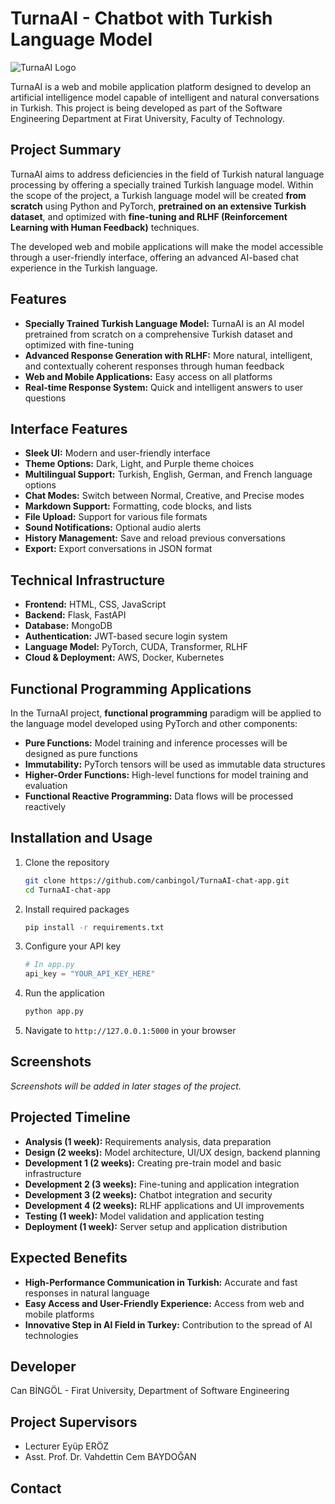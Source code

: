 # TurnaAI - Chatbot with Turkish Language Model

![TurnaAI Logo](static/turna-logo.svg)

TurnaAI is a web and mobile application platform designed to develop an artificial intelligence model capable of intelligent and natural conversations in Turkish. This project is being developed as part of the Software Engineering Department at Firat University, Faculty of Technology.

## Project Summary

TurnaAI aims to address deficiencies in the field of Turkish natural language processing by offering a specially trained Turkish language model. Within the scope of the project, a Turkish language model will be created **from scratch** using Python and PyTorch, **pretrained on an extensive Turkish dataset**, and optimized with **fine-tuning and RLHF (Reinforcement Learning with Human Feedback)** techniques.

The developed web and mobile applications will make the model accessible through a user-friendly interface, offering an advanced AI-based chat experience in the Turkish language.

## Features

- **Specially Trained Turkish Language Model:** TurnaAI is an AI model pretrained from scratch on a comprehensive Turkish dataset and optimized with fine-tuning
- **Advanced Response Generation with RLHF:** More natural, intelligent, and contextually coherent responses through human feedback
- **Web and Mobile Applications:** Easy access on all platforms
- **Real-time Response System:** Quick and intelligent answers to user questions

## Interface Features

- **Sleek UI:** Modern and user-friendly interface
- **Theme Options:** Dark, Light, and Purple theme choices
- **Multilingual Support:** Turkish, English, German, and French language options
- **Chat Modes:** Switch between Normal, Creative, and Precise modes
- **Markdown Support:** Formatting, code blocks, and lists
- **File Upload:** Support for various file formats
- **Sound Notifications:** Optional audio alerts
- **History Management:** Save and reload previous conversations
- **Export:** Export conversations in JSON format

## Technical Infrastructure

- **Frontend:** HTML, CSS, JavaScript
- **Backend:** Flask, FastAPI
- **Database:** MongoDB
- **Authentication:** JWT-based secure login system
- **Language Model:** PyTorch, CUDA, Transformer, RLHF
- **Cloud & Deployment:** AWS, Docker, Kubernetes

## Functional Programming Applications

In the TurnaAI project, **functional programming** paradigm will be applied to the language model developed using PyTorch and other components:

- **Pure Functions:** Model training and inference processes will be designed as pure functions
- **Immutability:** PyTorch tensors will be used as immutable data structures
- **Higher-Order Functions:** High-level functions for model training and evaluation
- **Functional Reactive Programming:** Data flows will be processed reactively

## Installation and Usage

1. Clone the repository
   ```bash
   git clone https://github.com/canbingol/TurnaAI-chat-app.git
   cd TurnaAI-chat-app
   ```

2. Install required packages
   ```bash
   pip install -r requirements.txt
   ```

3. Configure your API key
   ```python
   # In app.py
   api_key = "YOUR_API_KEY_HERE"
   ```

4. Run the application
   ```bash
   python app.py
   ```

5. Navigate to `http://127.0.0.1:5000` in your browser

## Screenshots

*Screenshots will be added in later stages of the project.*

## Projected Timeline

- **Analysis (1 week):** Requirements analysis, data preparation
- **Design (2 weeks):** Model architecture, UI/UX design, backend planning
- **Development 1 (2 weeks):** Creating pre-train model and basic infrastructure
- **Development 2 (3 weeks):** Fine-tuning and application integration
- **Development 3 (2 weeks):** Chatbot integration and security
- **Development 4 (2 weeks):** RLHF applications and UI improvements
- **Testing (1 week):** Model validation and application testing
- **Deployment (1 week):** Server setup and application distribution

## Expected Benefits

- **High-Performance Communication in Turkish:** Accurate and fast responses in natural language
- **Easy Access and User-Friendly Experience:** Access from web and mobile platforms
- **Innovative Step in AI Field in Turkey:** Contribution to the spread of AI technologies

## Developer

 Can BİNGÖL - Firat University, Department of Software Engineering

## Project Supervisors

- Lecturer Eyüp ERÖZ
- Asst. Prof. Dr. Vahdettin Cem BAYDOĞAN

## Contact

